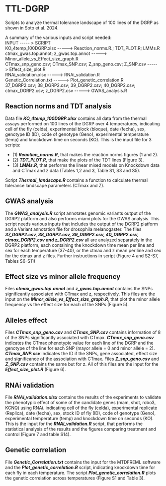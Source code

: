 # TTL-DGRP

Scripts to analyze thermal tolerance landscape of 100 lines of the DGRP as shown in Soto et al. 2024.

A summary of the various inputs and script needed:   
INPUT ----- > SCRIPT   
KO_4temp_100DGRP.xlsx -----> Reaction_norms.R.; TDT_PLOT.R; LMMs.R   
ctmax_gwas.top.annot; z_gwas.top.annot -----> Minor_allele_vs_Effect_size_graph.R   
CTmax_snp_geno.csv; CTmax_SNP.csv; Z_snp_geno.csv; Z_SNP.csv -----> Effect_size_plot.R   
RNAi_validation.xlsx -----> RNAi_validation.R   
Genetic_Correlation.txt -----> Plot_genetic_correlation.R   
37_DGRP2.csv; 38_DGRP2.csv; 39_DGRP2.csv; 40_DGRP2.csv; ctmax_DGRP2.csv; z_DGRP2.csv -----> GWAS_analysis.R   

## Reaction norms and TDT analysis
Data file ***KO_4temp_100DGRP.xlsx*** contains all data from the thermal assays performed on 100 lines of the DGRP over 4 temperatures, indicating cell of the fly (celda), experimental block (bloque), date (fecha), sex, genotype ID (ID), code of genotype (Geno), experimental temperature (temp) and knockdown time on seconds (KO). This is the input file for 3 scripts:

  - (1) ***Reaction_norms.R***, that makes the reaction norms figures (1 and 2).
  - (2) ***TDT_PLOT.R***, that make the plots of the TDT lines (Figure 3).
  - (3) ***LMMs.R***, that performs the linear mixed models on Knockdown data and CTmax and z data (Tables 1,2 and 3, Table S1, S3 and S5).

Script ***Thermal_landscape.R*** contains a function to calculate thermal tolerance landscape parameters (CTmax and Z).

## GWAS analysis
The ***GWAS_analysis.R*** script annotates genomic variants output of the DGRP2 platform and also performs miami plots for the GWAS analysis. This script needs various inputs that includes the output of the DGRP2 platform and a Variant annotation file for drosophila melanogaster. The files ***37_DGRP2.csv, 38_DGRP2.csv, 39_DGRP2.csv, 40_DGRP2.csv, ctmax_DGRP2.csv and z_DGRP2.csv*** all are analyzed separately in the DGRP2 platform, each containing the knockdown time mean per line and sex for each temperature (37-40), or the ctmax and z mean per line and sex for the ctmax and z files. Further instructions in script (Figure 4 and S2-S7, Tables S6-S11)

## Effect size vs minor allele frequency
Files ***ctmax_gwas.top.annot*** and ***z_gwas.top.annot*** contains the SNPs significantly associated with CTmax and z, respectively. This files are the input on the ***Minor_allele_vs_Effect_size_graph.R***, that plot the minor allele frequency vs the effect size for each of the SNPs (Figure 5).

## Alleles effect
Files ***CTmax_snp_geno.csv*** and ***CTmax_SNP.csv*** contains information of 8 of the SNPs significantly associated with CTmax. ***CTmax_snp_geno.csv*** indicates the CTmax phenotypic value for each line of the DGRP and the genotype of the line for each SNP (mayor allele = 0 and minor allele = 2). ***CTmax_SNP.csv*** indicates the ID if the SNPs, gene associated, effect size and significance of the association with CTmax. Files ***Z_snp_geno.csv*** and ***Z_SNP.csv*** contains the same but for z. All of this files are the input for the ***Effect_size_plot.R*** (Figure 6).

## RNAi validation
File ***RNAi_validation.xlsx*** contains the results of the experiments to validate the phenotypic effect of some of the candidate genes (mam, shot, robo3, KCNQ) using RNAi. indicating cell of the fly (celda), experimental replicate (Replica), date (fecha), sex, stock ID of fly (ID), code of genotype (Geno), experimental temperature (temp) and knockdown time on seconds (KO). This is the input for the ***RNAi_validation.R*** script, that performs the statistical analysis of the results and the figures comparing treatment and control (Figure 7 and table S14).

## Genetic correlation
File ***Genetic_Correlation.txt*** contains the input for the MTDFREML software and the ***Plot_genetic_correlation.R*** script, indicating knockdown time for each fly in each temperature. The script ***Plot_genetic_correlation.R*** plots the genetic correlation across temperatures (Figure S1 and Table 3).